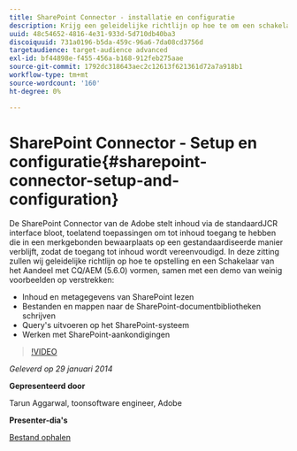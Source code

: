 ```yaml
---
title: SharePoint Connector - installatie en configuratie
description: Krijg een geleidelijke richtlijn op hoe te om een schakelaar van het Aandeel met CQ/AEM (5.6.0), samen met een demo van weinig voorbeelden te installeren en te vormen. De SharePoint Connector van de Adobe stelt inhoud via de standaardJCR interface bloot, toelatend toepassingen om tot inhoud toegang te hebben die in een merkgebonden bewaarplaats op een gestandaardiseerde manier verblijft, zodat de toegang tot inhoud wordt vereenvoudigd.
uuid: 48c54652-4816-4e31-933d-5d710db40ba3
discoiquuid: 731a0196-b5da-459c-96a6-7da08cd3756d
targetaudience: target-audience advanced
exl-id: bf44898e-f455-456a-b168-912feb275aae
source-git-commit: 1792dc318643aec2c12613f621361d72a7a918b1
workflow-type: tm+mt
source-wordcount: '160'
ht-degree: 0%

---
```


# SharePoint Connector - Setup en configuratie{#sharepoint-connector-setup-and-configuration}

De SharePoint Connector van de Adobe stelt inhoud via de standaardJCR interface bloot, toelatend toepassingen om tot inhoud toegang te hebben die in een merkgebonden bewaarplaats op een gestandaardiseerde manier verblijft, zodat de toegang tot inhoud wordt vereenvoudigd. In deze zitting zullen wij geleidelijke richtlijn op hoe te opstelling en een Schakelaar van het Aandeel met CQ/AEM (5.6.0) vormen, samen met een demo van weinig voorbeelden op verstrekken:

* Inhoud en metagegevens van SharePoint lezen
* Bestanden en mappen naar de SharePoint-documentbibliotheken schrijven
* Query&#39;s uitvoeren op het SharePoint-systeem
* Werken met SharePoint-aankondigingen

>[!VIDEO](https://video.tv.adobe.com/v/19525/?quality=9)

*Geleverd op 29 januari 2014*

**Gepresenteerd door**

Tarun Aggarwal, toonsoftware engineer, Adobe

**Presenter-dia&#39;s**

[Bestand ophalen](assets/cq-gems-sharepoint-connector.pdf)
<!--
[Get back to the Overview](https://helpx.adobe.com/experience-manager/kt/eseminars/gems/aem-index.html)
-->
